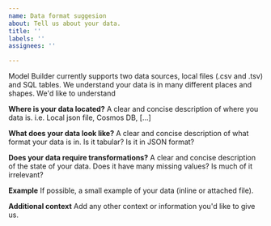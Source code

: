 ```yaml
---
name: Data format suggesion
about: Tell us about your data.
title: ''
labels: ''
assignees: ''

---
```


Model Builder currently supports two data sources, local files (.csv and .tsv) and SQL tables. We understand your data is in many different places and shapes. We'd like to understand 

**Where is your data located?**
A clear and concise description of where you data is. i.e. Local json file, Cosmos DB,  [...]

**What does your data look like?**
A clear and concise description of what format your data is in. Is it tabular? Is it in JSON format? 

**Does your data require transformations?**
A clear and concise description of the state of your data. Does it have many missing values? Is much of it irrelevant? 

**Example**
If possible, a small example of your data (inline or attached file).

**Additional context**
Add any other context or information you'd like to give us. 
